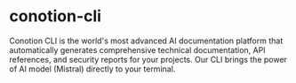 # conotion-cli
Conotion CLI is the world's most advanced AI documentation platform that automatically generates comprehensive technical documentation, API references, and security reports for your projects. Our CLI brings the power of AI model (Mistral) directly to your terminal.

